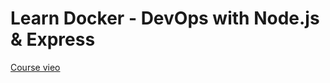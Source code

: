 # Learn Docker - DevOps with Node.js & Express

[Course vieo](https://www.youtube.com/watch?v=9zUHg7xjIqQ&t=394s)
